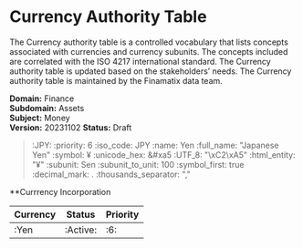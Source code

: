 # Currency Authority Table
The Currency authority table is a controlled vocabulary that lists concepts associated with currencies and currency subunits. The concepts included are correlated with the ISO 4217 international standard.
The Currency authority table is updated based on the stakeholders’ needs. The Currency authority table is maintained by the Finamatix data team.

**Domain:** Finance  
**Subdomain:** Assets  
**Subject:** Money  
**Version:** 20231102
**Status:** Draft

>   :JPY: 
>     :priority: 6
>     :iso_code: JPY
>     :name: Yen
>     :full_name: "Japanese Yen"
>     :symbol: ¥
>     :unicode_hex: &#xa5
>     :UTF_8: "\xC2\xA5"
>     :html_entity: "&#x00A5;"
>     :subunit: Sen
>     :subunit_to_unit: 100
>     :symbol_first: true
>     :decimal_mark: .
>     :thousands_separator: ","

**Currrency Incorporation

|Currency|Status|Priority
|----|---- | ---- |
| :Yen|:Active:| :6: |
